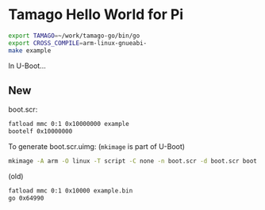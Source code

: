 # Tamago Hello World for Pi

```sh
export TAMAGO=~/work/tamago-go/bin/go
export CROSS_COMPILE=arm-linux-gnueabi-
make example
```

In U-Boot...

## New

boot.scr:

```sh
fatload mmc 0:1 0x10000000 example
bootelf 0x10000000
```

To generate boot.scr.uimg: (`mkimage` is part of U-Boot)

```sh
mkimage -A arm -O linux -T script -C none -n boot.scr -d boot.scr boot.scr.uimg
```

(old)

```sh
fatload mmc 0:1 0x10000 example.bin
go 0x64990
```
